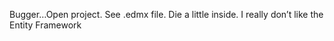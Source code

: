 <!--
id: 253617790
link: http://kevinisom.info/post/253617790/bugger-open-project-see-edmx-file-die-a-little
slug: bugger-open-project-see-edmx-file-die-a-little
date: Mon Nov 23 2009 13:10:59 GMT+1300 (NZDT)
raw: {"blog_name":"kevinisom","id":253617790,"post_url":"http://kevinisom.info/post/253617790/bugger-open-project-see-edmx-file-die-a-little","slug":"bugger-open-project-see-edmx-file-die-a-little","type":"text","date":"2009-11-23 00:10:59 GMT","timestamp":1258935059,"state":"published","format":"html","reblog_key":"nCJlQIat","tags":[],"short_url":"http://tmblr.co/Zw68YyF7UP_","highlighted":[],"feed_item":"http://twitter.com/kev_nz/statuses/5959892617","from_feed_id":"650289","note_count":0,"title":null,"body":"<p>Bugger&#8230;Open project. See .edmx file. Die a little inside. I really don&#8217;t like the Entity Framework</p>"}
publish: 2009-11-023
tags: 
title: null
-->


Bugger…Open project. See .edmx file. Die a little inside. I really don’t
like the Entity Framework


